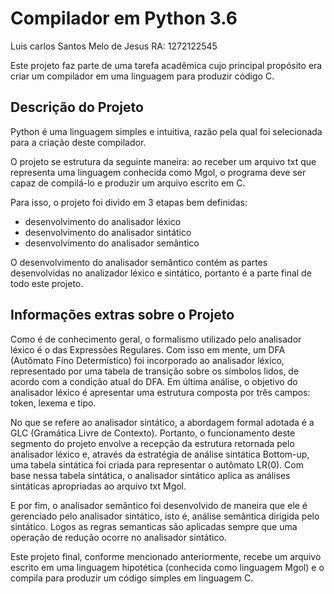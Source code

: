 # Compilador em Python 3.6

Luis carlos Santos Melo de Jesus RA: 1272122545

Este projeto faz parte de uma tarefa acadêmica cujo principal propósito era criar um compilador em uma linguagem para produzir código C.

## Descrição do Projeto

Python é uma linguagem simples e intuitiva, razão pela qual foi selecionada para a criação deste compilador.

O projeto se estrutura da seguinte maneira: ao receber um arquivo txt que representa uma linguagem conhecida como Mgol, o programa deve ser capaz de compilá-lo e produzir um arquivo escrito em C.

Para isso, o projeto foi divido em 3 etapas bem definidas:

- desenvolvimento do analisador léxico
- desenvolvimento do analisador sintático
- desenvolvimento do analisador semântico

O desenvolvimento do analisador semântico contém as partes desenvolvidas no analizador léxico e sintático, portanto é a parte final de todo este projeto.

## Informações extras sobre o Projeto

Como é de conhecimento geral, o formalismo utilizado pelo analisador léxico é o das Expressões Regulares. Com isso em mente, um DFA (Autômato Fino Determístico) foi incorporado ao analisador léxico, representado por uma tabela de transição sobre os símbolos lidos, de acordo com a condição atual do DFA. Em última análise, o objetivo do analisador léxico é apresentar uma estrutura composta por três campos: token, lexema e tipo.

No que se refere ao analisador sintático, a abordagem formal adotada é a GLC (Gramática Livre de Contexto). Portanto, o funcionamento deste segmento do projeto envolve a recepção da estrutura retornada pelo analisador léxico e, através da estratégia de análise sintática Bottom-up, uma tabela sintática foi criada para representar o autômato LR(0). Com base nessa tabela sintática, o analisador sintático aplica as análises sintáticas apropriadas ao arquivo txt Mgol.

E por fim, o analisador semântico foi desenvolvido de maneira que ele é gerenciado pelo analisador sintático, isto é, análise semântica dirigida pelo sintático. Logos as regras semanticas são aplicadas sempre que uma operação de redução ocorre no analisador sintático.

Este projeto final, conforme mencionado anteriormente, recebe um arquivo escrito em uma linguagem hipotética (conhecida como linguagem Mgol) e o compila para produzir um código simples em linguagem C.
